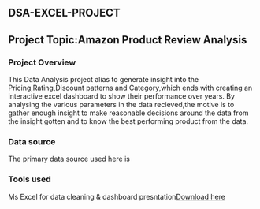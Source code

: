 ## DSA-EXCEL-PROJECT

## Project Topic:Amazon Product Review Analysis

### Project Overview
This Data Analysis project alias to generate insight into the Pricing,Rating,Discount patterns and Category,which ends with creating an interactive excel dashboard to show their performance over years. By analysing the various parameters in the data recieved,the motive is to gather enough insight to make reasonable decisions around the data from the insight gotten and to know the best performing product from the data. 

### Data source
The primary data source used here is 

### Tools used
Ms Excel for data cleaning & dashboard presntation[Download here](https//wwww.microsoft.com)

